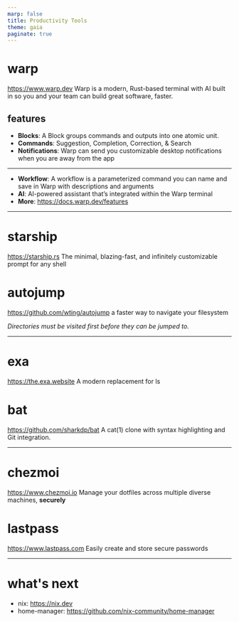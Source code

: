 ```yaml
---
marp: false
title: Productivity Tools
theme: gaia
paginate: true
---
```

# warp
https://www.warp.dev
Warp is a modern, Rust-based terminal with AI built in so you and your team can build great software, faster.

## features
- **Blocks**: A Block groups commands and outputs into one atomic unit.
- **Commands**: Suggestion, Completion, Correction, & Search
- **Notifications**: Warp can send you customizable desktop notifications when you are away from the app

---

- **Workflow**: A workflow is a parameterized command you can name and save in Warp with descriptions and arguments
- **AI**: AI-powered assistant that’s integrated within the Warp terminal
- **More**: https://docs.warp.dev/features

---

# starship
https://starship.rs
The minimal, blazing-fast, and infinitely customizable prompt for any shell

# autojump
https://github.com/wting/autojump
a faster way to navigate your filesystem

*Directories must be visited first before they can be jumped to.*

---

# exa
https://the.exa.website
A modern replacement for ls

# bat
https://github.com/sharkdp/bat
A cat(1) clone with syntax highlighting and Git integration.

---
# chezmoi
https://www.chezmoi.io
Manage your dotfiles across multiple diverse machines, **securely**

# lastpass
https://www.lastpass.com
Easily create and store secure passwords

---
# what's next
- nix: https://nix.dev
- home-manager: https://github.com/nix-community/home-manager